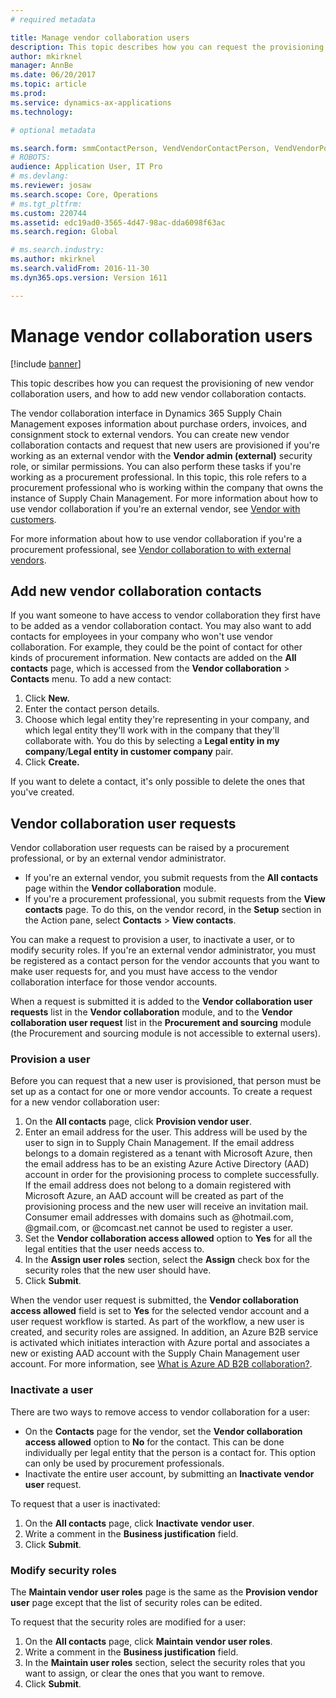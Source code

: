 ```yaml
---
# required metadata

title: Manage vendor collaboration users
description: This topic describes how you can request the provisioning of new vendor collaboration users, and how to add new vendor collaboration contacts. 
author: mkirknel
manager: AnnBe
ms.date: 06/20/2017
ms.topic: article
ms.prod: 
ms.service: dynamics-ax-applications
ms.technology: 

# optional metadata

ms.search.form: smmContactPerson, VendVendorContactPerson, VendVendorPortalUser
# ROBOTS: 
audience: Application User, IT Pro
# ms.devlang: 
ms.reviewer: josaw
ms.search.scope: Core, Operations
# ms.tgt_pltfrm: 
ms.custom: 220744
ms.assetid: edc19ad0-3565-4d47-98ac-dda6098f63ac
ms.search.region: Global

# ms.search.industry: 
ms.author: mkirknel
ms.search.validFrom: 2016-11-30
ms.dyn365.ops.version: Version 1611

---
```


# Manage vendor collaboration users

[!include [banner](../includes/banner.md)]

This topic describes how you can request the provisioning of new vendor collaboration users, and how to add new vendor collaboration contacts. 

The vendor collaboration interface in Dynamics 365 Supply Chain Management exposes information about purchase orders, invoices, and consignment stock to external vendors. You can create new vendor collaboration contacts and request that new users are provisioned if you're working as an external vendor with the **Vendor admin (external)** security role, or similar permissions. You can also perform these tasks if you're working as a procurement professional. In this topic, this role refers to a procurement professional who is working within the company that owns the instance of Supply Chain Management. For more information about how to use vendor collaboration if you're an external vendor, see [Vendor with customers](vendor-collaboration-work-customers-dynamics-365-operations.md).  

For more information about how to use vendor collaboration if you're a procurement professional, see [Vendor collaboration to with external vendors](vendor-collaboration-work-external-vendors.md).

## Add new vendor collaboration contacts
If you want someone to have access to vendor collaboration they first have to be added as a vendor collaboration contact. You may also want to add contacts for employees in your company who won't use vendor collaboration. For example, they could be the point of contact for other kinds of procurement information. New contacts are added on the **All contacts** page, which is accessed from the **Vendor collaboration** &gt; **Contacts** menu. To add a new contact:

1.  Click **New.**
2.  Enter the contact person details.
3.  Choose which legal entity they're representing in your company, and which legal entity they'll work with in the company that they'll collaborate with. You do this by selecting a **Legal entity in my company**/**Legal entity in customer company** pair.
4.  Click **Create.**

If you want to delete a contact, it's only possible to delete the ones that you've created.

## Vendor collaboration user requests
Vendor collaboration user requests can be raised by a procurement professional, or by an external vendor administrator.

-   If you're an external vendor, you submit requests from the **All contacts** page within the **Vendor collaboration** module.
-   If you're a procurement professional, you submit requests from the **View contacts** page. To do this, on the vendor record, in the **Setup** section in the Action pane, select **Contacts** &gt; **View contacts**.

You can make a request to provision a user, to inactivate a user, or to modify security roles. If you're an external vendor administrator, you must be registered as a contact person for the vendor accounts that you want to make user requests for, and you must have access to the vendor collaboration interface for those vendor accounts.  

When a request is submitted it is added to the **Vendor collaboration user requests** list in the **Vendor collaboration** module, and to the **Vendor collaboration user request** list in the **Procurement and sourcing** module (the Procurement and sourcing module is not accessible to external users).

### Provision a user

Before you can request that a new user is provisioned, that person must be set up as a contact for one or more vendor accounts. To create a request for a new vendor collaboration user:

1. On the **All contacts** page, click **Provision vendor user**.
2. Enter an email address for the user. This address will be used by the user to sign in to Supply Chain Management. If the email address belongs to a domain registered as a tenant with Microsoft Azure, then the email address has to be an existing Azure Active Directory (AAD) account in order for the provisioning process to complete successfully. If the email address does not belong to a domain registered with Microsoft Azure, an AAD account will be created as part of the provisioning process and the new user will receive an invitation mail. Consumer email addresses with domains such as @hotmail.com, @gmail.com, or @comcast.net cannot be used to register a  user.
3. Set the **Vendor collaboration access allowed** option to **Yes** for all the legal entities that the user needs access to.
4. In the **Assign user roles** section, select the **Assign** check box for the security roles that the new user should have.
5. Click **Submit**.

When the vendor user request is submitted, the **Vendor collaboration access allowed** field is set to **Yes** for the selected vendor account and a user request workflow is started. As part of the workflow, a new user is created, and security roles are assigned. In addition, an Azure B2B service is activated which initiates interaction with Azure portal and associates a new or existing AAD account with the Supply Chain Management user account. For more information, see [What is Azure AD B2B collaboration?](https://docs.microsoft.com/azure/active-directory/active-directory-b2b-what-is-azure-ad-b2b).

### Inactivate a user

There are two ways to remove access to vendor collaboration for a user:

-   On the **Contacts** page for the vendor, set the **Vendor collaboration access allowed** option to **No** for the contact. This can be done individually per legal entity that the person is a contact for. This option can only be used by procurement professionals.
-   Inactivate the entire user account, by submitting an **Inactivate vendor user** request.

To request that a user is inactivated:

1.  On the **All contacts** page, click **Inactivate** **vendor user**.
2.  Write a comment in the **Business justification** field.
3.  Click **Submit**.

### Modify security roles

The **Maintain vendor user roles** page is the same as the **Provision vendor user** page except that the list of security roles can be edited.  

To request that the security roles are modified for a user:

1.  On the **All contacts** page, click **Maintain** **vendor user roles**.
2.  Write a comment in the **Business justification** field.
3.  In the **Maintain user roles** section, select the security roles that you want to assign, or clear the ones that you want to remove.
4.  Click **Submit**.




